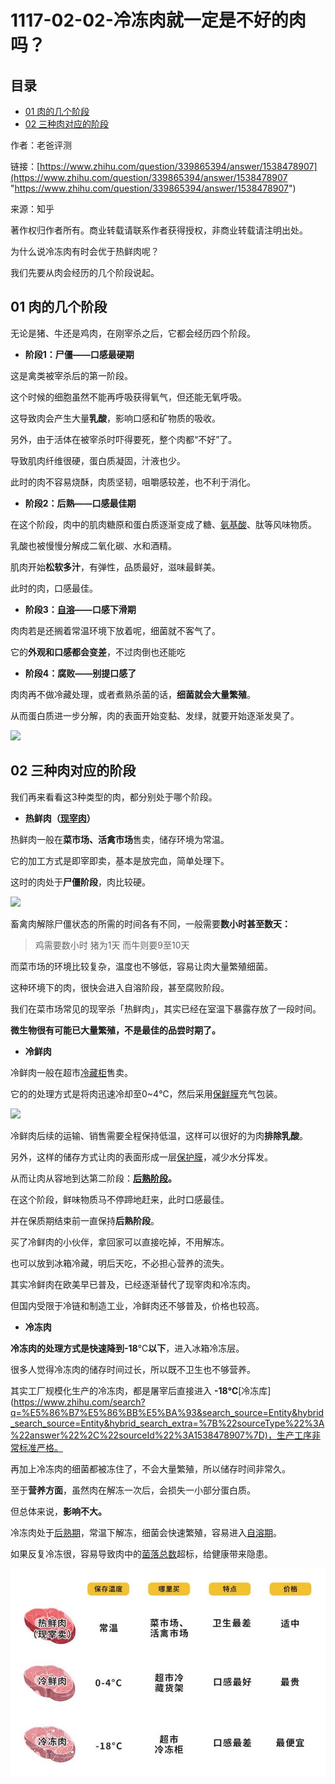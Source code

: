 # 1117-02-02-冷冻肉就一定是不好的肉吗？

## 目录

-   [01 肉的几个阶段](#01-肉的几个阶段)
-   [02 三种肉对应的阶段](#02-三种肉对应的阶段)

作者：老爸评测 &#x20;

链接：[https://www.zhihu.com/question/339865394/answer/1538478907](https://www.zhihu.com/question/339865394/answer/1538478907 "https://www.zhihu.com/question/339865394/answer/1538478907") &#x20;

来源：知乎 &#x20;

著作权归作者所有。商业转载请联系作者获得授权，非商业转载请注明出处。 &#x20;

为什么说冷冻肉有时会优于热鲜肉呢？

我们先要从肉会经历的几个阶段说起。

## 01 肉的几个阶段

无论是猪、牛还是鸡肉，在刚宰杀之后，它都会经历四个阶段。

-   **阶段1：尸僵——口感最硬期**

这是禽类被宰杀后的第一阶段。

这个时候的细胞虽然不能再呼吸获得氧气，但还能无氧呼吸。

这导致肉会产生大量**乳酸**，影响口感和矿物质的吸收。

另外，由于活体在被宰杀时吓得要死，整个肉都“不好”了。

导致肌肉纤维很硬，蛋白质凝固，汁液也少。

此时的肉不容易烧酥，肉质坚韧，咀嚼感较差，也不利于消化。

-   **阶段2：后熟——口感最佳期**

在这个阶段，肉中的肌肉糖原和蛋白质逐渐变成了糖、[氨基酸](https://www.zhihu.com/search?q=氨基酸\&search_source=Entity\&hybrid_search_source=Entity\&hybrid_search_extra={"sourceType":"answer","sourceId":1538478907} "氨基酸")、肽等风味物质。

乳酸也被慢慢分解成二氧化碳、水和酒精。

肌肉开始**松软多汁**，有弹性，品质最好，滋味最鲜美。

此时的肉，口感最佳。

-   **阶段3：**[**自溶**](https://www.zhihu.com/search?q=自溶\&search_source=Entity\&hybrid_search_source=Entity\&hybrid_search_extra={"sourceType":"answer","sourceId":1538478907} "自溶")**——口感下滑期**

肉肉若是还搁着常温环境下放着呢，细菌就不客气了。

它的**外观和口感都会变差**，不过肉倒也还能吃

-   **阶段4：腐败——别提口感了**

肉肉再不做冷藏处理，或者煮熟杀菌的话，**细菌就会大量繁殖**。

从而蛋白质进一步分解，肉的表面开始变黏、发绿，就要开始逐渐发臭了。

![](https://picx.zhimg.com/50/v2-fbe934c0f39c535220c5c062ae9e0ba8_720w.jpg?source=1940ef5c)

## 02 三种肉对应的阶段

我们再来看看这3种类型的肉，都分别处于哪个阶段。

-   **热鲜肉（**[**现宰肉**](https://www.zhihu.com/search?q=现宰肉\&search_source=Entity\&hybrid_search_source=Entity\&hybrid_search_extra={"sourceType":"answer","sourceId":1538478907} "现宰肉")**）**

热鲜肉一般在**菜市场、活禽市场**售卖，储存环境为常温。

它的加工方式是即宰即卖，基本是放完血，简单处理下。

这时的肉处于**尸僵阶段**，肉比较硬。

![](https://picx.zhimg.com/50/v2-67a22a6806382a110a022152b08949de_720w.jpg?source=1940ef5c)

畜禽肉解除尸僵状态的所需的时间各有不同，一般需要**数小时甚至数天：**

> 鸡需要数小时 &#x20;
> 猪为1天 &#x20;
> 而牛则要9至10天

而菜市场的环境比较复杂，温度也不够低，容易让肉大量繁殖细菌。

这种环境下的肉，很快会进入自溶阶段，甚至腐败阶段。

我们在菜市场常见的现宰杀「热鲜肉」，其实已经在室温下暴露存放了一段时间。

**微生物很有可能已大量繁殖，不是最佳的品尝时期了。**

-   **冷鲜肉**

冷鲜肉一般在超市[冷藏柜](https://www.zhihu.com/search?q=冷藏柜\&search_source=Entity\&hybrid_search_source=Entity\&hybrid_search_extra={"sourceType":"answer","sourceId":1538478907} "冷藏柜")售卖。

它的的处理方式是将肉迅速冷却至0\~4℃，然后采用[保鲜膜](https://www.zhihu.com/search?q=保鲜膜\&search_source=Entity\&hybrid_search_source=Entity\&hybrid_search_extra={"sourceType":"answer","sourceId":1538478907} "保鲜膜")充气包装。

![](https://pic1.zhimg.com/50/v2-b510c64ce2a89740f7c909f46f64c65a_720w.jpg?source=1940ef5c)

冷鲜肉后续的运输、销售需要全程保持低温，这样可以很好的为肉**排除乳酸**。

另外，这样的储存方式让肉的表面形成一层[保护膜](https://www.zhihu.com/search?q=保护膜\&search_source=Entity\&hybrid_search_source=Entity\&hybrid_search_extra={"sourceType":"answer","sourceId":1538478907} "保护膜")，减少水分挥发。

从而让肉从容地到达第二阶段：[**后熟阶段**](https://www.zhihu.com/search?q=后熟阶段\&search_source=Entity\&hybrid_search_source=Entity\&hybrid_search_extra={"sourceType":"answer","sourceId":1538478907} "后熟阶段")**。**

在这个阶段，鲜味物质马不停蹄地赶来，此时口感最佳。

并在保质期结束前一直保持**后熟阶段**。

买了冷鲜肉的小伙伴，拿回家可以直接吃掉，不用解冻。

也可以放到冰箱冷藏，明后天吃，不必担心营养的流失。

其实冷鲜肉在欧美早已普及，已经逐渐替代了现宰肉和冷冻肉。

但国内受限于冷链和制造工业，冷鲜肉还不够普及，价格也较高。

-   **冷冻肉**

**冷冻肉的处理方式是快速降到-18**℃**以下**，进入冰箱冷冻层。

很多人觉得冷冻肉的储存时间过长，所以既不卫生也不够营养。

其实工厂规模化生产的冷冻肉，都是屠宰后直接进入 **-18℃**\[冷冻库]\(<https://www.zhihu.com/search?q=%E5%86%B7%E5%86%BB%E5%BA%93&search_source=Entity&hybrid_search_source=Entity&hybrid_search_extra=%7B%22sourceType%22%3A%22answer%22%2C%22sourceId%22%3A1538478907%7D)，生产工序非常标准严格。>

再加上冷冻肉的细菌都被冻住了，不会大量繁殖，所以储存时间非常久。

至于**营养方面**，虽然肉在解冻一次后，会损失一小部分蛋白质。

但总体来说，**影响不大。**

冷冻肉处于[后熟期](https://www.zhihu.com/search?q=后熟期\&search_source=Entity\&hybrid_search_source=Entity\&hybrid_search_extra={"sourceType":"answer","sourceId":1538478907} "后熟期")，常温下解冻，细菌会快速繁殖，容易进入[自溶期](https://www.zhihu.com/search?q=自溶期\&search_source=Entity\&hybrid_search_source=Entity\&hybrid_search_extra={"sourceType":"answer","sourceId":1538478907} "自溶期")。

如果反复冷冻很，容易导致肉中的[菌落总数](https://www.zhihu.com/search?q=菌落总数\&search_source=Entity\&hybrid_search_source=Entity\&hybrid_search_extra={"sourceType":"answer","sourceId":1538478907} "菌落总数")超标，给健康带来隐患。

![](image/image_XIcgTwOUdu.png)
